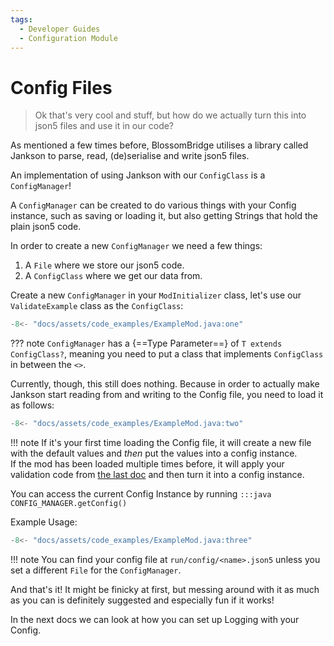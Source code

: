 ```yaml
---
tags:
  - Developer Guides
  - Configuration Module
---
```

# Config Files

> Ok that's very cool and stuff, but how do we actually turn this into json5 files and use it in our code?

As mentioned a few times before, BlossomBridge utilises a library called Jankson to parse, read, (de)serialise and write json5 files.

An implementation of using Jankson with our `ConfigClass` is a `ConfigManager`!

A `ConfigManager` can be created to do various things with your Config instance, such as saving or loading it, but also getting Strings that hold the plain json5 code.

In order to create a new `ConfigManager` we need a few things:

1. A `File` where we store our json5 code.
2. A `ConfigClass` where we get our data from.

Create a new `ConfigManager` in your `ModInitializer` class, let's use our `ValidateExample` class as the `ConfigClass`:
```java title="ExampleMod.java",linenums="1",hl_lines="2-5"
-8<- "docs/assets/code_examples/ExampleMod.java:one"
```
??? note
    `ConfigManager` has a {==Type Parameter==} of `T extends ConfigClass?`, meaning you need to put a class that implements `ConfigClass` in between the `<>`.

Currently, though, this still does nothing. Because in order to actually make Jankson start reading from and writing to the
Config file, you need to load it as follows:
```java title="ExampleMod.java",linenums="1",hl_lines="7"
-8<- "docs/assets/code_examples/ExampleMod.java:two"
```

!!! note
    If it's your first time loading the Config file, it will create a new file with the default values and *then* put the values into a config instance.  
    If the mod has been loaded multiple times before, it will apply your validation code from [the last doc](config_validation.md) and then turn it into a config instance.

You can access the current Config Instance by running `:::java CONFIG_MANAGER.getConfig()`

Example Usage:
```java title="ExampleMod.java",linenums="1",hl_lines="9-10"
-8<- "docs/assets/code_examples/ExampleMod.java:three"
```

!!! note
    You can find your config file at `run/config/<name>.json5` unless you set a different `File` for the `ConfigManager`.


And that's it! It might be finicky at first, but messing around with it as much as you can is definitely suggested and especially fun if it works!

In the next docs we can look at how you can set up Logging with your Config.